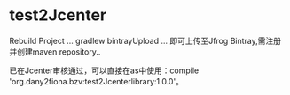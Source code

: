 # test2Jcenter

Rebuild Project ...
gradlew bintrayUpload ...
即可上传至Jfrog Bintray,需注册并创建maven repository..

已在Jcenter审核通过，可以直接在as中使用：compile 'org.dany2fiona.bzv:test2Jcenterlibrary:1.0.0'。
